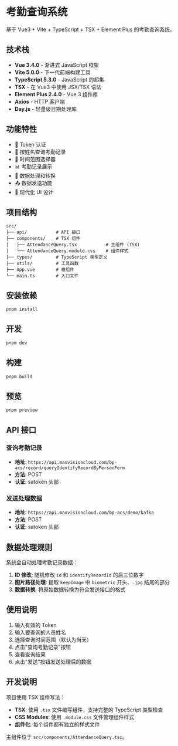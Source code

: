 # 考勤查询系统

基于 Vue3 + Vite + TypeScript + TSX + Element Plus 的考勤查询系统。

## 技术栈

- **Vue 3.4.0** - 渐进式 JavaScript 框架
- **Vite 5.0.0** - 下一代前端构建工具
- **TypeScript 5.3.0** - JavaScript 的超集
- **TSX** - 在 Vue3 中使用 JSX/TSX 语法
- **Element Plus 2.4.0** - Vue 3 组件库
- **Axios** - HTTP 客户端
- **Day.js** - 轻量级日期处理库

## 功能特性

- 🔐 Token 认证
- 👤 按姓名查询考勤记录
- 📅 时间范围选择器
- 📊 考勤记录展示
- 🔄 数据处理和转换
- 📤 数据发送功能
- 🎨 现代化 UI 设计

## 项目结构

```
src/
├── api/           # API 接口
├── components/    # TSX 组件
│   ├── AttendanceQuery.tsx           # 主组件 (TSX)
│   └── AttendanceQuery.module.css    # 组件样式
├── types/         # TypeScript 类型定义
├── utils/         # 工具函数
├── App.vue        # 根组件
└── main.ts        # 入口文件
```

## 安装依赖

```bash
pnpm install
```

## 开发

```bash
pnpm dev
```

## 构建

```bash
pnpm build
```

## 预览

```bash
pnpm preview
```

## API 接口

### 查询考勤记录
- **地址**: `https://api.maxvisioncloud.com/bp-acs/record/queryIdentifyRecordByPersonPerm`
- **方法**: POST
- **认证**: satoken 头部

### 发送处理数据
- **地址**: `https://api.maxvisioncloud.com/bp-acs/demo/kafka`
- **方法**: POST
- **认证**: satoken 头部

## 数据处理规则

系统会自动处理考勤记录数据：

1. **ID 修改**: 随机修改 `id` 和 `identifyRecordId` 的后三位数字
2. **图片路径处理**: 提取 `keepImage` 中 `biometric` 开头、`.jpg` 结尾的部分
3. **数据转换**: 将原始数据转换为符合发送接口的格式

## 使用说明

1. 输入有效的 Token
2. 输入要查询的人员姓名
3. 选择查询时间范围（默认为当天）
4. 点击"查询考勤记录"按钮
5. 查看查询结果
6. 点击"发送"按钮发送处理后的数据

## 开发说明

项目使用 TSX 组件写法：
- **TSX**: 使用 `.tsx` 文件编写组件，支持完整的 TypeScript 类型检查
- **CSS Modules**: 使用 `.module.css` 文件管理组件样式
- **组件化**: 每个组件都有独立的样式文件

主组件位于 `src/components/AttendanceQuery.tsx`。
